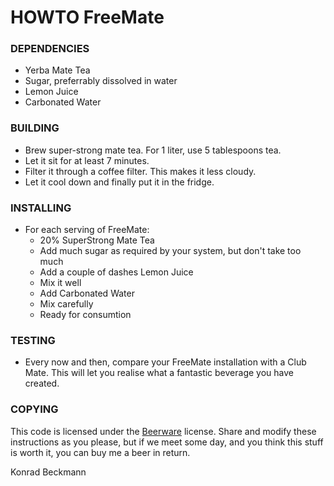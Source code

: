 # HOWTO FreeMate

### DEPENDENCIES
- Yerba Mate Tea
- Sugar, preferrably dissolved in water
- Lemon Juice
- Carbonated Water

### BUILDING
- Brew super-strong mate tea. For 1 liter, use 5 tablespoons tea.
- Let it sit for at least 7 minutes.
- Filter it through a coffee filter. This makes it less cloudy.
- Let it cool down and finally put it in the fridge.

### INSTALLING
- For each serving of FreeMate:
  - 20% SuperStrong Mate Tea
  - Add much sugar as required by your system, but don't take too much
  - Add a couple of dashes Lemon Juice
  - Mix it well
  - Add Carbonated Water
  - Mix carefully
  - Ready for consumtion

### TESTING
- Every now and then, compare your FreeMate installation with a Club Mate. This will let you realise what a fantastic beverage you have created.

### COPYING
This code is licensed under the [Beerware](http://en.wikipedia.org/wiki/Beerware) license.
Share and modify these instructions as you please, but if we meet some day, and you think this stuff is worth it, you can buy me a beer in return.

Konrad Beckmann
